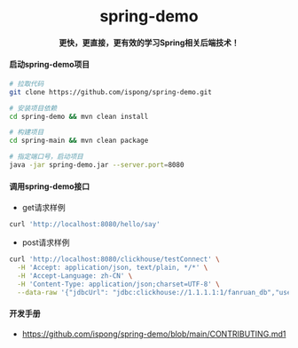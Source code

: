 <h1 align="center">
    spring-demo
</h1>

<h4 align="center">
    更快，更直接，更有效的学习Spring相关后端技术！    
</h4>

#### 启动spring-demo项目

```bash
# 拉取代码
git clone https://github.com/ispong/spring-demo.git

# 安装项目依赖
cd spring-demo && mvn clean install

# 构建项目
cd spring-main && mvn clean package

# 指定端口号，启动项目
java -jar spring-demo.jar --server.port=8080
```

#### 调用spring-demo接口

- get请求样例

```bash
curl 'http://localhost:8080/hello/say'
```

- post请求样例

```bash
curl 'http://localhost:8080/clickhouse/testConnect' \
  -H 'Accept: application/json, text/plain, */*' \
  -H 'Accept-Language: zh-CN' \
  -H 'Content-Type: application/json;charset=UTF-8' \
  --data-raw '{"jdbcUrl": "jdbc:clickhouse://1.1.1.1:1/fanruan_db","username": "","password": ""}' 
```

#### 开发手册

- https://github.com/ispong/spring-demo/blob/main/CONTRIBUTING.md1